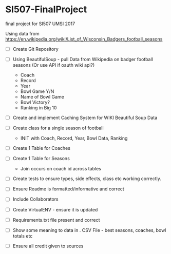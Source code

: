 # SI507-FinalProject
final project for SI507 UMSI 2017

Using data from https://en.wikipedia.org/wiki/List_of_Wisconsin_Badgers_football_seasons

- [ ] Create Git Repository
- [ ] Using BeautifulSoup - pull Data from Wikipedia on badger football seasons (Or use API if oauth wiki api?)
    - Coach
    - Record
    - Year
    - Bowl Game Y/N
    - Name of Bowl Game
    - Bowl Victory?
    - Ranking in Big 10
- [ ] Create and implement Caching System for WIKI Beautiful Soup Data 
- [ ] Create class for a single season of football
	- INIT with Coach, Record, Year, Bowl Data, Ranking
- [ ] Create 1 Table for Coaches
- [ ] Create 1 Table for Seasons
	- Join occurs on coach id across tables
- [ ] Create tests to ensure types, side effects, class etc working correctly.
- [ ] Ensure Readme is formatted/informative and correct
- [ ] Include Collaborators
- [ ] Create VirtualENV - ensure it is updated
- [ ] Requirements.txt file present and correct
- [ ] Show some meaning to data in . CSV File - best seasons, coaches, bowl totals etc
- [ ] Ensure all credit given to sources


